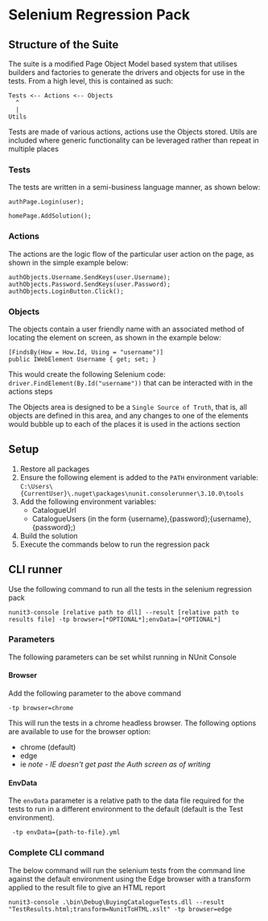 ﻿# Selenium Regression Pack

## Structure of the Suite

The suite is a modified Page Object Model based system that utilises builders and factories to generate the drivers and objects for use in the 
tests. From a high level, this is contained as such:

```
Tests <-- Actions <-- Objects
  ^
  |
Utils
```

Tests are made of various actions, actions use the Objects stored. Utils are included where generic functionality can be leveraged rather than 
repeat in multiple places

### Tests
The tests are written in a semi-business language manner, as shown below:

```
authPage.Login(user);

homePage.AddSolution();
```

### Actions
The actions are the logic flow of the particular user action on the page, as shown in the simple example below:

```
authObjects.Username.SendKeys(user.Username);
authObjects.Password.SendKeys(user.Password);
authObjects.LoginButton.Click();
```

### Objects
The objects contain a user friendly name with an associated method of locating the element on screen, as shown in the example below:

```
[FindsBy(How = How.Id, Using = "username")]
public IWebElement Username { get; set; }
```

This would create the following Selenium code: `driver.FindElement(By.Id("username"))` that can be interacted with in the actions steps

The Objects area is designed to be a `Single Source of Truth`, that is, all objects are defined in this area, and any changes to one of the elements would 
bubble up to each of the places it is used in the actions section

## Setup
1. Restore all packages
2. Ensure the following element is added to the `PATH` environment variable: `C:\Users\{CurrentUser}\.nuget\packages\nunit.consolerunner\3.10.0\tools`
3. Add the following environment variables:
	- CatalogueUrl
	- CatalogueUsers (in the form {username},{password};{username},{password};)
4. Build the solution
5. Execute the commands below to run the regression pack

## CLI runner

Use the following command to run all the tests in the selenium regression pack

```nunit3-console [relative path to dll] --result [relative path to results file] -tp browser=[*OPTIONAL*];envData=[*OPTIONAL*]```

### Parameters

The following parameters can be set whilst running in NUnit Console

#### Browser

Add the following parameter to the above command

```-tp browser=chrome```

This will run the tests in a chrome headless browser. The following options are available to use for the browser option:

- chrome (default)
- edge
- ie _note - IE doesn't get past the Auth screen as of writing_

#### EnvData

The `envData` parameter is a relative path to the data file required for the tests to run in a different environment to the default (default is the 
Test environment).

``` -tp envData={path-to-file}.yml```

### Complete CLI command

The below command will run the selenium tests from the command line against the default environment using the Edge browser with a transform applied to 
the result file to give an HTML report

```nunit3-console .\bin\Debug\BuyingCatalogueTests.dll --result "TestResults.html;transform=NunitToHTML.xslt" -tp browser=edge```